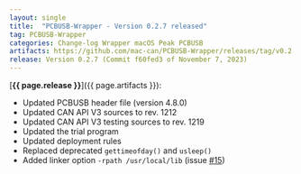```yaml
---
layout: single
title:  "PCBUSB-Wrapper - Version 0.2.7 released"
tag: PCBUSB-Wrapper
categories: Change-log Wrapper macOS Peak PCBUSB
artifacts: https://github.com/mac-can/PCBUSB-Wrapper/releases/tag/v0.2.7
release: Version 0.2.7 (Commit f60fed3 of November 7, 2023)
---
```

[**{{ page.release }}**]({{ page.artifacts }}):

- Updated PCBUSB header file (version 4.8.0)
- Updated CAN API V3 sources to rev. 1212 
- Updated CAN API V3 testing sources to rev. 1219 
- Updated the trial program 
- Updated deployment rules
- Replaced deprecated `gettimeofday()` and `usleep()` 
- Added linker option `-rpath /usr/local/lib` (issue [#15](https://github.com/mac-can/PCBUSB-Wrapper/issues/15)) 
